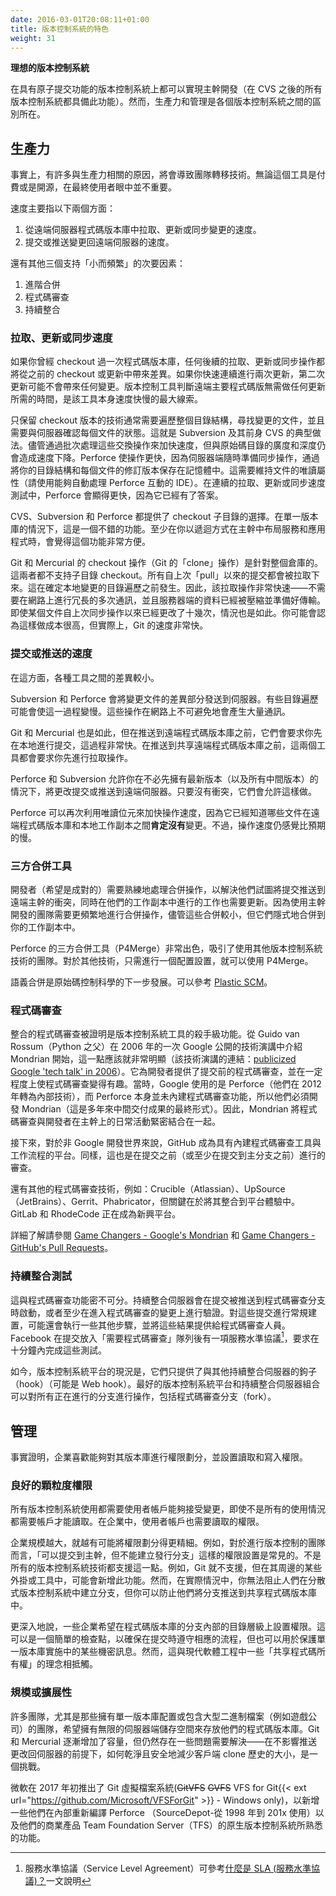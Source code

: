 ```yaml
---
date: 2016-03-01T20:08:11+01:00
title: 版本控制系統的特色
weight: 31
---
```


<!--
**Desirable VCS features, that is**

To great degree, Trunk-Based Development is possible on any Version Control System (VCS) that does atomic commits (spoiler: all do 
that came after CVS).  Productivity and governance are what divides them, though.
-->

**理想的版本控制系統**

在具有原子提交功能的版本控制系統上都可以實現主幹開發（在 CVS 之後的所有版本控制系統都具備此功能）。然而，生產力和管理是各個版本控制系統之間的區別所在。

<!--
## Productivity

It turns out there are many 
productivity related reasons that teams quit one technology and go to another. It does not matter whether the tool is a commercial
or an open source one. At least to its end users it does not.

By speed we mean two things primarily:

1. The speed at which we can pull/update/sync changes out of a remote server repository
2. The speed at which we can commit/push changes back to that remote server

And three other secondary things that support little and often:

1. Advanced Merging
2. Code Review
3. Continuous Integration
-->

## 生產力

事實上，有許多與生產力相關的原因，將會導致團隊轉移技術。無論這個工具是付費或是開源，在最終使用者眼中並不重要。

速度主要指以下兩個方面：

1. 從遠端伺服器程式碼版本庫中拉取、更新或同步變更的速度。
2. 提交或推送變更回遠端伺服器的速度。

還有其他三個支持「小而頻繁」的次要因素：

1. 進階合併
2. 程式碼審查
3. 持續整合

<!--
### Pull/update/sync speed

If you have at least once done a checkout of the source of the project, any subsequent pull/update/sync is going to bring down 
differences from the previous checkout or update.  If you do two updates back to back quickly, the second one is likely to bring 
down nothing.  The time taken for the version control tool to determine that nothing is due from the remote main 
repository is the biggest clue as to how intrinsically fast it is. 

Technologies that only keep head revision on the checkout, ordinarily have to walk the entire directory structure 
looking for changed files and do handshaking to the server for each one. That is definitely Subversion and its predecessor CVS. 
Batching of those exchanges speeds it up, but there is still a slowdown related to the breadth and depth of the source
tree. Perforce makes the operation faster because the server-side is poised for the sync operation at all times, by 
keeping your tree and which revision you have for each file in RAM. It does this at the cost of maintaining read-only
bits for files (be sure and use an IDE that silently handles the Perforce interactions). Perforce can effectively be much
faster for this back-to-back pull/update/sync test of speed because it kinda already knows the answer to the question.

CVS, Subversion and Perforce offer you the choice of checking out a subdirectory. In a monorepo situation, you would 
consider that a nice feature. At least if you've recursively laid out services and applications within the trunk.

Git and Mercurial have a single point of checkout (Git's 'clone' operation) for the whole repository.  There are no sub-directory checkouts 
for these two. All commits since that 
last 'pull' will be pulled down. This happens before the directory walk to determine what has changed locally. As such, that 
pull operation if very fast - there's no chit chat over the wire things, and the stuff on the server-side was already 
zipped and pretty much ready for transfer. This will be the case even for situations where a particular 
file has been changed a dozen times since you last pulled it down via a sync operation.  You might think 
this is costly, but in practice, Git is incredibly fast.
-->

### 拉取、更新或同步速度

如果你曾經 checkout 過一次程式碼版本庫，任何後續的拉取、更新或同步操作都將從之前的 checkout 或更新中帶來差異。如果你快速連續進行兩次更新，第二次更新可能不會帶來任何變更。版本控制工具判斷遠端主要程式碼版無需做任何更新所需的時間，是該工具本身速度快慢的最大線索。

只保留 checkout 版本的技術通常需要遍歷整個目錄結構，尋找變更的文件，並且需要與伺服器確認每個文件的狀態。這就是 Subversion 及其前身 CVS 的典型做法。儘管通過批次處理這些交換操作來加快速度，但與原始碼目錄的廣度和深度仍會造成速度下降。Perforce 使操作更快，因為伺服器端隨時準備同步操作，通過將你的目錄結構和每個文件的修訂版本保存在記憶體中。這需要維持文件的唯讀屬性（請使用能夠自動處理 Perforce 互動的 IDE）。在連續的拉取、更新或同步速度測試中，Perforce 會顯得更快，因為它已經有了答案。

CVS、Subversion 和 Perforce 都提供了 checkout 子目錄的選擇。在單一版本庫的情況下，這是一個不錯的功能。至少在你以遞迴方式在主幹中布局服務和應用程式時，會覺得這個功能非常方便。

Git 和 Mercurial 的 checkout 操作（Git 的「clone」操作）是針對整個倉庫的。這兩者都不支持子目錄 checkout。所有自上次「pull」以來的提交都會被拉取下來。這在確定本地變更的目錄遍歷之前發生。因此，該拉取操作非常快速——不需要在網路上進行冗長的多次通訊，並且服務器端的資料已經被壓縮並準備好傳輸。即使某個文件自上次同步操作以來已經更改了十幾次，情況也是如此。你可能會認為這樣做成本很高，但實際上，Git 的速度非常快。

<!--
### Commit/push speed

Things are more equal here between the tools we highlight as viable.  

Subversion and Perforce send up deltas of changed files to the server. Some directory walking can slow this down. There 
is inevitably a lot of chit-chat on the wire for these operations. 

Git and Mercurial do the same, but before you push to the remote repo it will make you commit locally which is incredibly 
fast. Before you push to the shared remote repository, these two will make you pull first.  

Perforce and Subversion will allow you to commit/push changes to the remote, without necessarily having the latest versions (and 
incidentally all the intervening ones) locally first.  It will only allow that if there was no clash on the lines changed.

Perforce can cheat again, but taking advantage of the read-only bit, and therefore already knows which files definitely 
have **not** changed between the remote main repo and local working copy. It still feels slower than it should be, though.  
-->

### 提交或推送的速度

在這方面，各種工具之間的差異較小。

Subversion 和 Perforce 會將變更文件的差異部分發送到伺服器。有些目錄遍歷可能會使這一過程變慢。這些操作在網路上不可避免地會產生大量通訊。

Git 和 Mercurial 也是如此，但在推送到遠端程式碼版本庫之前，它們會要求你先在本地進行提交，這過程非常快。在推送到共享遠端程式碼版本庫之前，這兩個工具都會要求你先進行拉取操作。

Perforce 和 Subversion 允許你在不必先擁有最新版本（以及所有中間版本）的情況下，將更改提交或推送到遠端伺服器。只要沒有衝突，它們會允許這樣做。

Perforce 可以再次利用唯讀位元來加快操作速度，因為它已經知道哪些文件在遠端程式碼版本庫和本地工作副本之間**肯定沒有**變更。不過，操作速度仍感覺比預期的慢。
<!--
### Three-way merge tools

Developers (hopefully in pairs) are going to have to become skilled in arbitrating over merges for the commits they 
are trying to promote to the remote trunk, as well as the changes they are updating from that it in the case that they 
have work in progress in their working-copy. Trunk-Based Development teams, you see, are merging more often. Albeit 
those are smaller merges, and they are implicitly merged to your working copy.

Perforce's three-way merge tool (P4Merge) is good enough on its own to be attractive to teams using other VCS 
technologies. For those other technologies, P4Merge  is just a config setting away from being usable.  

Semantic merge is the next step up in the science of source-control. See [Plastic SCM](/vcs-choices/index.html#plasticscm).
-->

### 三方合併工具

開發者（希望是成對的）需要熟練地處理合併操作，以解決他們試圖將提交推送到遠端主幹的衝突，同時在他們的工作副本中進行的工作也需要更新。因為使用主幹開發的團隊需要更頻繁地進行合併操作，儘管這些合併較小，但它們隱式地合併到你的工作副本中。

Perforce 的三方合併工具（P4Merge）非常出色，吸引了使用其他版本控制系統技術的團隊。對於其他技術，只需進行一個配置設置，就可以使用 P4Merge。

語義合併是原始碼控制科學的下一步發展。可以參考 [Plastic SCM](/vcs-choices/index.html#plasticscm)。

<!--
### Code Review

Integrated code review turned out to to be the killer feature of VCS tools. This should have been clear from the moment Mondrian
was unveiled by Guido van Rossum (Mr. Python) in a [publicized Google 'tech talk' in 2006](https://www.youtube.com/watch?v=sMql3Di4Kgc). It delivered pre-commit
code reviews to developers and gamified the activity of code review to some degree. Google was
using Perforce back then (they changed to an in-house technology in 2012), and it did not have code review built in, so 
they had to make Mondrian (which was the final form of years of intermediate deliverables for the same). Thus
Mondrian being created tightly coupled code review to the hourly activities of developers on the trunk. 

GitHub (not Git) was next for the non-Google dev world with a built-in code-review tool (and workflow). Again this was 
effectively pre-commit - or at least commit to the main.

There were (and are) other technologies for code review such as Crucible (Atlassian), UpSource (JetBrains), Gerrit, 
Phabricator, but integration into a platform experience is key.  GitLab and RhodeCode are emerging platforms.

Read more in [Game Changers - Google's Mondrian](/game-changers/#googles-internal-devops-2006-onwards) and 
[Game Changers - GitHub's Pull Requests](/game-changers/#githubs-entire-initial-platform-2008).
-->

### 程式碼審查

整合的程式碼審查被證明是版本控制系統工具的殺手級功能。從 Guido van Rossum（Python 之父）在 2006 年的一次 Google 公開的技術演講中介紹 Mondrian 開始，這一點應該就非常明顯（該技術演講的連結：[publicized Google 'tech talk' in 2006](https://www.youtube.com/watch?v=sMql3Di4Kgc)）。它為開發者提供了提交前的程式碼審查，並在一定程度上使程式碼審查變得有趣。當時，Google 使用的是 Perforce（他們在 2012 年轉為內部技術），而 Perforce 本身並未內建程式碼審查功能，所以他們必須開發 Mondrian（這是多年來中間交付成果的最終形式）。因此，Mondrian 將程式碼審查與開發者在主幹上的日常活動緊密結合在一起。

接下來，對於非 Google 開發世界來說，GitHub 成為具有內建程式碼審查工具與工作流程的平台。同樣，這也是在提交之前（或至少在提交到主分支之前）進行的審查。

還有其他的程式碼審查技術，例如：Crucible（Atlassian）、UpSource（JetBrains）、Gerrit、Phabricator，但關鍵在於將其整合到平台體驗中。GitLab 和 RhodeCode 正在成為新興平台。

詳細了解請參閱 [Game Changers - Google's Mondrian](/game-changers/index.html#googles-internal-devops-2006-onwards) 和 [Game Changers - GitHub's Pull Requests](/game-changers/index.html#githubs-entire-initial-platform-2008)。

<!--
### Continuous Integration testing

This goes hand in hand with the Code Review capability. CI Servers kick in for commits are pushed up code review branches, 
or at least against change sets that are entering code review and validate them. The regular build, and maybe some 
additional steps are executed against them and the results of those made available to code reviewers, Facebook has a 
Service Level Agreement to have those complete ten minutes after the commit has been placed in the 'needs code review'
queue.

The reality of VCS platforms today is that they only provided hooks (web-hooks most likely) into other CI servers. The
best combinations of VCS platform and CI server do so for any of the branches in play, including code-review branches 
(forks).
-->

### 持續整合測試

這與程式碼審查功能密不可分。持續整合伺服器會在提交被推送到程式碼審查分支時啟動，或者至少在進入程式碼審查的變更上進行驗證。對這些提交進行常規建置，可能還會執行一些其他步驟，並將這些結果提供給程式碼審查人員。Facebook 在提交放入「需要程式碼審查」隊列後有一項服務水準協議[^sla]，要求在十分鐘內完成這些測試。

如今，版本控制系統平台的現況是，它們只提供了與其他持續整合伺服器的鉤子（hook）（可能是 Web hook）。最好的版本控制系統平台和持續整合伺服器組合可以對所有正在進行的分支進行操作，包括程式碼審查分支（fork）。

[^sla]: 服務水準協議（Service Level Agreement）可參考[什麼是 SLA (服務水準協議)？](https://aws.amazon.com/tw/what-is/service-level-agreement/)一文說明

<!--
## Governance

It turns out that enterprises like the ability to carve up permissions, and set read and write permissions throughout
their repositories.
-->

## 管理

事實證明，企業喜歡能夠對其版本庫進行權限劃分，並設置讀取和寫入權限。

<!--
### fine grained permissions

All VCS usages need users accounts to be able to accept changes back, even if they don't all require accounts in order
to be able to read. In the enterprise user accounts will be required to be able to read too.

The larger the enterprise the more likely it will be that they have permissions carved up in more fine grained ways.
For example "can commit to the trunk, but cannot create release branches" will be common for Trunk-Based Development
teams that make release branches.  Not all VCS technologies support that. Git, for example, does not, but some of the 
portal experiences around it, add the feature. In reality, though, you cannot stop people from making branches in a DVCS,
but you can prevent them from pushing them to the shared repository.

Deeper still, some enterprises will want to set permissions down the directory level within a branch within a repository.
This could be as simple as a gate, to ensure that process is adhered to around checkins, but could also be to guard
some secrets in a Monorepo implementation. That last is counter to some of the "common code ownership" ideals of
modern software engineering though.
-->

### 良好的顆粒度權限

所有版本控制系統使用都需要使用者帳戶能夠接受變更，即使不是所有的使用情況都需要帳戶才能讀取。在企業中，使用者帳戶也需要讀取的權限。

企業規模越大，就越有可能將權限劃分得更精細。例如，對於進行版本控制的團隊而言，「可以提交到主幹，但不能建立發行分支」這樣的權限設置是常見的。不是所有的版本控制系統技術都支援這一點。例如，Git 就不支援，但在其周邊的某些外掛或工具中，可能會新增此功能。然而，在實際情況中，你無法阻止人們在分散式版本控制系統中建立分支，但你可以防止他們將分支推送到共享程式碼版本庫中。

更深入地說，一些企業希望在程式碼版本庫的分支內部的目錄層級上設置權限。這可以是一個簡單的檢查點，以確保在提交時遵守相應的流程，但也可以用於保護單一版本庫實施中的某些機密訊息。然而，這與現代軟體工程中一些「共享程式碼所有權」的理念相抵觸。

<!--
### Size / Scale

Many teams, particularly those with Monorepo configurations or large binary files (like Games companies), want to have 
limitless server-side storage for their repository.  Git and Mercurial are inching towards bigger and bigger 
capacity, but there are still a few snafus to work through - how to cleanly/safely reduce the size of the client side clone
history (while still being able to push changes back to the server) is a challenge.

Microsoft released Git Virtual File System (~~GitVFS~~ ~~GVFS~~ VFS for Git{{< ext url="https://github.com/Microsoft/VFSForGit" >}} - Windows only) in early 2017, to layer on some of the things they had 
become used to in the in-house recompilation of Perforce (SourceDepot - used from 1998 to 201x), as well as native VCS 
of their commercial offering Team Foundation Server (TFS).
-->

### 規模或擴展性

許多團隊，尤其是那些擁有單一版本庫配置或包含大型二進制檔案（例如遊戲公司）的團隊，希望擁有無限的伺服器端儲存空間來存放他們的程式碼版本庫。Git 和 Mercurial 逐漸增加了容量，但仍然存在一些問題需要解決——在不影響推送更改回伺服器的前提下，如何乾淨且安全地減少客戶端 clone 歷史的大小，是一個挑戰。

微軟在 2017 年初推出了 Git 虛擬檔案系統(~~GitVFS~~ ~~GVFS~~ VFS for Git{{< ext url="https://github.com/Microsoft/VFSForGit" >}} - Windows only)，以新增一些他們在內部重新編譯 Perforce （SourceDepot-從 1998 年到 201x 使用）以及他們的商業產品 Team Foundation Server（TFS）的原生版本控制系統所熟悉的功能。
